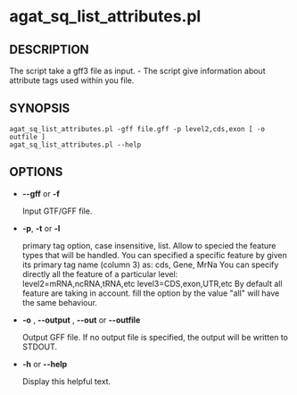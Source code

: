 # agat\_sq\_list\_attributes.pl

## DESCRIPTION

The script take a gff3 file as input. -
The script give information about attribute tags used within you file.

## SYNOPSIS

```
agat_sq_list_attributes.pl -gff file.gff -p level2,cds,exon [ -o outfile ]
agat_sq_list_attributes.pl --help
```

## OPTIONS

- **--gff** or **-f**

    Input GTF/GFF file.

- **-p**,  **-t** or  **-l**

    primary tag option, case insensitive, list. Allow to specied the feature types that will be handled.
    You can specified a specific feature by given its primary tag name (column 3) as: cds, Gene, MrNa
    You can specify directly all the feature of a particular level:
          level2=mRNA,ncRNA,tRNA,etc
          level3=CDS,exon,UTR,etc
    By default all feature are taking in account. fill the option by the value "all" will have the same behaviour.

- **-o** , **--output** , **--out** or **--outfile**

    Output GFF file.  If no output file is specified, the output will be
    written to STDOUT.

- **-h** or **--help**

    Display this helpful text.

